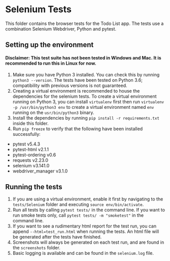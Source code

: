# Selenium Tests

This folder contains the browser tests for the Todo List app. The tests use a combination Selenium Webdriver, Python and pytest.

## Setting up the environment

#### Disclaimer: This test suite has not been tested in Windows and Mac. It is recommended to run this in Linux for now.

1. Make sure you have Python 3 installed. You can check this by running `python3 --version`. The tests have been tested on Python 3.6; compatibility with previous versions is not guaranteed.
1. Creating a virtual environment is recommended to house the dependencies for the selenium tests. To create a virtual environment running on Python 3, you can install `virtualenv` first then run `virtualenv -p /usr/bin/python3 env` to create a virtual environment named `env` running on the `usr/bin/python3` binary.
1. Install the dependencies by running `pip install -r requirements.txt` inside this folder.
1. Run `pip freeze` to verify that the following have been installed successfully:
  - pytest v5.4.3
  - pytest-html v2.1.1
  - pytest-ordering v0.6
  - requests v2.23.0
  - selenium v3.141.0
  - webdriver_manager v3.1.0

## Running the tests

1. If you are using a virtual environment, enable it first by navigating to the `tests/Selenium` folder and executing `source env/bin/activate`.
1. Run all tests by calling `pytest tests/` in the command line. If you want to run smoke tests only, call `pytest tests/ -m "smoketest"` in the command line.
1. If you want to see a rudimentary html report for the test run, you can append `--html=test_run.html` when running the tests. An html file will be generated after the tests have finished.
1. Screenshots will always be generated on each test run, and are found in the `screenshots` folder.
1. Basic logging is available and can be found in the `selenium.log` file.
